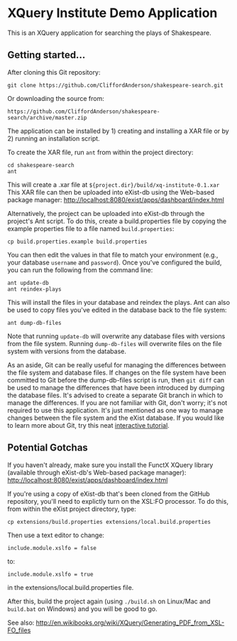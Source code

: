 # XQuery Institute Demo Application

This is an XQuery application for searching the plays of Shakespeare.

## Getting started...

After cloning this Git repository:

    git clone https://github.com/CliffordAnderson/shakespeare-search.git

Or downloading the source from:

    https://github.com/CliffordAnderson/shakespeare-search/archive/master.zip

The application can be installed by 1) creating and installing a XAR file or by 2) running an installation script.

To create the XAR file, run `ant` from within the project directory:

    cd shakespeare-search
    ant

This will create a .xar file at `${project.dir}/build/xq-institute-0.1.xar`  This XAR file can then be uploaded into eXist-db using the Web-based package manager: [http://localhost:8080/exist/apps/dashboard/index.html](http://localhost:8080/exist/apps/dashboard/index.html)

Alternatively, the project can be uploaded into eXist-db through the project's Ant script.  To do this, create a build.properties file by copying the example properties file to a file named `build.properties`:

    cp build.properties.example build.properties

You can then edit the values in that file to match your environment (e.g., your database `username` and `password`). Once you've configured the build, you can run the following from the command line:

    ant update-db
    ant reindex-plays

This will install the files in your database and reindex the plays.  Ant can also be used to copy files you've edited in the database back to the file system:

    ant dump-db-files

Note that running `update-db` will overwrite any database files with versions from the file system.  Running `dump-db-files` will overwrite files on the file system with versions from the database.

As an aside, Git can be really useful for managing the differences between the file system and database files.  If changes on the file system have been committed to Git before the dump-db-files script is run, then `git diff` can be used to manage the differences that have been introduced by dumping the database files.  It's advised to create a separate Git branch in which to manage the differences.  If you are not familiar with Git, don't worry; it's not required to use this application.  It's just mentioned as one way to manage changes between the file system and the eXist database.  If you would like to learn more about Git, try this neat [interactive tutorial](http://try.github.io/).

## Potential Gotchas

If you haven't already, make sure you install the FunctX XQuery library (available through eXist-db's Web-based package manager): [http://localhost:8080/exist/apps/dashboard/index.html](http://localhost:8080/exist/apps/dashboard/index.html)

If you're using a copy of eXist-db that's been cloned from the GitHub repository, you'll need to explictly turn on the XSL:FO processor.  To do this, from within the eXist project directory, type:

    cp extensions/build.properties extensions/local.build.properties

Then use a text editor to change:

    include.module.xslfo = false

to:

    include.module.xslfo = true

in the extensions/local.build.properties file.

After this, build the project again (using `./build.sh` on Linux/Mac and `build.bat` on Windows) and you will be good to go.

See also: http://en.wikibooks.org/wiki/XQuery/Generating_PDF_from_XSL-FO_files
